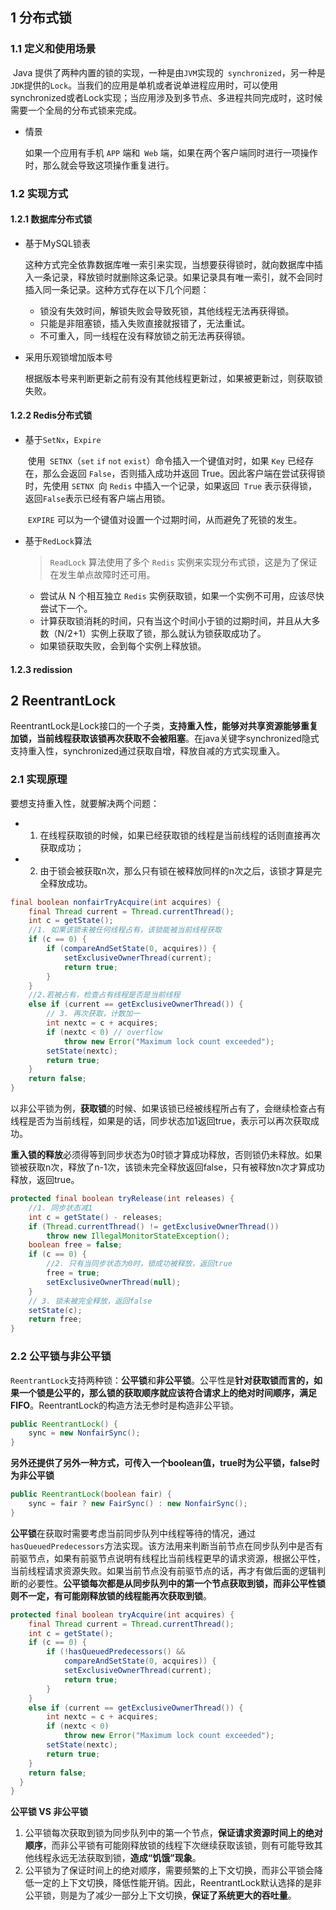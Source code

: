 ## 1 分布式锁

### 1.1 定义和使用场景

​	Java 提供了两种内置的锁的实现，一种是由` JVM `实现的` synchronized`，另一种是`JDK`提供的`Lock`。当我们的应用是单机或者说单进程应用时，可以使用synchronized或者Lock实现；当应用涉及到多节点、多进程共同完成时，这时候需要一个全局的分布式锁来完成。

- 情景

  如果一个应用有手机 `APP` 端和` Web` 端，如果在两个客户端同时进行一项操作时，那么就会导致这项操作重复进行。

### 1.2 实现方式

#### 1.2.1 数据库分布式锁

- 基于MySQL锁表

  这种方式完全依靠数据库唯一索引来实现，当想要获得锁时，就向数据库中插入一条记录，释放锁时就删除这条记录。如果记录具有唯一索引，就不会同时插入同一条记录。这种方式存在以下几个问题：

  - 锁没有失效时间，解锁失败会导致死锁，其他线程无法再获得锁。
  - 只能是非阻塞锁，插入失败直接就报错了，无法重试。
  - 不可重入，同一线程在没有释放锁之前无法再获得锁。

- 采用乐观锁增加版本号

  根据版本号来判断更新之前有没有其他线程更新过，如果被更新过，则获取锁失败。

#### 1.2.2 Redis分布式锁

- 基于`SetNx`，`Expire`

  ​	使用` SETNX`（`set` `if` `not` `exist`）命令插入一个键值对时，如果 `Key` 已经存在，那么会返回 `False`，否则插入成功并返回 True。因此客户端在尝试获得锁时，先使用 `SETNX `向 `Redis` 中插入一个记录，如果返回` True` 表示获得锁，返回` False `表示已经有客户端占用锁。

  ​	`EXPIRE` 可以为一个键值对设置一个过期时间，从而避免了死锁的发生。

- 基于`RedLock`算法

  > `ReadLock` 算法使用了多个 `Redis` 实例来实现分布式锁，这是为了保证在发生单点故障时还可用。

  - 尝试从 N 个相互独立 `Redis` 实例获取锁，如果一个实例不可用，应该尽快尝试下一个。
  - 计算获取锁消耗的时间，只有当这个时间小于锁的过期时间，并且从大多数（N/2+1）实例上获取了锁，那么就认为锁获取成功了。
  - 如果锁获取失败，会到每个实例上释放锁。

#### 1.2.3 redission

## 2 ReentrantLock

ReentrantLock是Lock接口的一个子类，**支持重入性，能够对共享资源能够重复加锁，当前线程获取该锁再次获取不会被阻塞**。在java关键字synchronized隐式支持重入性，synchronized通过获取自增，释放自减的方式实现重入。

### 2.1 实现原理

要想支持重入性，就要解决两个问题：

- 1. 在线程获取锁的时候，如果已经获取锁的线程是当前线程的话则直接再次获取成功；
- 2. 由于锁会被获取n次，那么只有锁在被释放同样的n次之后，该锁才算是完全释放成功。

```java
final boolean nonfairTryAcquire(int acquires) {
    final Thread current = Thread.currentThread();
    int c = getState();
    //1. 如果该锁未被任何线程占有，该锁能被当前线程获取
	if (c == 0) {
        if (compareAndSetState(0, acquires)) {
            setExclusiveOwnerThread(current);
            return true;
        }
    }
	//2.若被占有，检查占有线程是否是当前线程
    else if (current == getExclusiveOwnerThread()) {
		// 3. 再次获取，计数加一
        int nextc = c + acquires;
        if (nextc < 0) // overflow
            throw new Error("Maximum lock count exceeded");
        setState(nextc);
        return true;
    }
    return false;
}
```

以非公平锁为例，**获取锁**的时候、如果该锁已经被线程所占有了，会继续检查占有线程是否为当前线程，如果是的话，同步状态加1返回true，表示可以再次获取成功。

**重入锁的释放**必须得等到同步状态为0时锁才算成功释放，否则锁仍未释放。如果锁被获取n次，释放了n-1次，该锁未完全释放返回false，只有被释放n次才算成功释放，返回true。

```java
protected final boolean tryRelease(int releases) {
	//1. 同步状态减1
    int c = getState() - releases;
    if (Thread.currentThread() != getExclusiveOwnerThread())
        throw new IllegalMonitorStateException();
    boolean free = false;
    if (c == 0) {
		//2. 只有当同步状态为0时，锁成功被释放，返回true
        free = true;
        setExclusiveOwnerThread(null);
    }
	// 3. 锁未被完全释放，返回false
    setState(c);
    return free;
}
```

### 2.2 公平锁与非公平锁

​	`ReentrantLock`支持两种锁：**公平锁**和**非公平锁**。公平性是**针对获取锁而言的，如果一个锁是公平的，那么锁的获取顺序就应该符合请求上的绝对时间顺序，满足FIFO**。ReentrantLock的构造方法无参时是构造非公平锁。

```java
public ReentrantLock() {
    sync = new NonfairSync();
}
```

​	**另外还提供了另外一种方式，可传入一个boolean值，true时为公平锁，false时为非公平锁**

```java
public ReentrantLock(boolean fair) {
    sync = fair ? new FairSync() : new NonfairSync();
}
```

​	**公平锁**在获取时需要考虑当前同步队列中线程等待的情况，通过`hasQueuedPredecessors`方法实现。该方法用来判断当前节点在同步队列中是否有前驱节点，如果有前驱节点说明有线程比当前线程更早的请求资源，根据公平性，当前线程请求资源失败。如果当前节点没有前驱节点的话，再才有做后面的逻辑判断的必要性。**公平锁每次都是从同步队列中的第一个节点获取到锁，而非公平性锁则不一定，有可能刚释放锁的线程能再次获取到锁**。

```java
protected final boolean tryAcquire(int acquires) {
    final Thread current = Thread.currentThread();
    int c = getState();
    if (c == 0) {
        if (!hasQueuedPredecessors() &&
            compareAndSetState(0, acquires)) {
            setExclusiveOwnerThread(current);
            return true;
        }
    }
    else if (current == getExclusiveOwnerThread()) {
        int nextc = c + acquires;
        if (nextc < 0)
            throw new Error("Maximum lock count exceeded");
        setState(nextc);
        return true;
    }
    return false;
  }
}
```

**公平锁  VS  非公平锁**

1. 公平锁每次获取到锁为同步队列中的第一个节点，**保证请求资源时间上的绝对顺序**，而非公平锁有可能刚释放锁的线程下次继续获取该锁，则有可能导致其他线程永远无法获取到锁，**造成“饥饿”现象**。
2. 公平锁为了保证时间上的绝对顺序，需要频繁的上下文切换，而非公平锁会降低一定的上下文切换，降低性能开销。因此，ReentrantLock默认选择的是非公平锁，则是为了减少一部分上下文切换，**保证了系统更大的吞吐量**。

